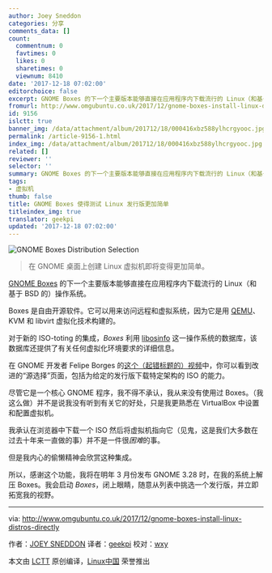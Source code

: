```yaml
---
author: Joey Sneddon
categories: 分享
comments_data: []
count:
  commentnum: 0
  favtimes: 0
  likes: 0
  sharetimes: 0
  viewnum: 8410
date: '2017-12-18 07:02:00'
editorchoice: false
excerpt: GNOME Boxes 的下一个主要版本能够直接在应用程序内下载流行的 Linux（和基于 BSD 的）操作系统。
fromurl: http://www.omgubuntu.co.uk/2017/12/gnome-boxes-install-linux-distros-directly
id: 9156
islctt: true
banner_img: /data/attachment/album/201712/18/000416xbz588ylhcrgyooc.jpg
permalink: /article-9156-1.html
index_img: /data/attachment/album/201712/18/000416xbz588ylhcrgyooc.jpg.thumb.jpg
related: []
reviewer: ''
selector: ''
summary: GNOME Boxes 的下一个主要版本能够直接在应用程序内下载流行的 Linux（和基于 BSD 的）操作系统。
tags:
- 虚拟机
thumb: false
title: GNOME Boxes 使得测试 Linux 发行版更加简单
titleindex_img: true
translator: geekpi
updated: '2017-12-18 07:02:00'
---
```


![GNOME Boxes Distribution Selection](/data/attachment/album/201712/18/000416xbz588ylhcrgyooc.jpg)



> 
> 在 GNOME 桌面上创建 Linux 虚拟机即将变得更加简单。
> 
> 
> 


[GNOME Boxes](https://en.wikipedia.org/wiki/GNOME_Boxes) 的下一个主要版本能够直接在应用程序内下载流行的 Linux（和基于 BSD 的）操作系统。


Boxes 是自由开源软件。它可以用来访问远程和虚拟系统，因为它是用 [QEMU](https://en.wikipedia.org/wiki/QEMU)、KVM 和 libvirt 虚拟化技术构建的。


对于新的 ISO-toting 的集成，*Boxes* 利用 [libosinfo](https://libosinfo.org/) 这一操作系统的数据库，该数据库还提供了有关任何虚拟化环境要求的详细信息。


在 GNOME 开发者 Felipe Borges 的[这个（起错标题的）视频](https://blogs.gnome.org/felipeborges/boxes-downloadable-oses/)中，你可以看到改进的“源选择”页面，包括为给定的发行版下载特定架构的 ISO 的能力。


尽管它是一个核心 GNOME 程序，我不得不承认，我从来没有使用过 Boxes。（我这么做）并不是说我没有听到有关它的好处，只是我更熟悉在 VirtualBox 中设置和配置虚拟机。


我承认在浏览器中下载一个 ISO 然后将虚拟机指向它（见鬼，这是我们大多数在过去十年来一直做的事）并不是一件很*困难*的事。


但是我内心的偷懒精神会欣赏这种集成。


所以，感谢这个功能，我将在明年 3 月份发布 GNOME 3.28 时，在我的系统上解压 Boxes。我会启动 *Boxes*，闭上眼睛，随意从列表中挑选一个发行版，并立即拓宽我的视野。




---


via: <http://www.omgubuntu.co.uk/2017/12/gnome-boxes-install-linux-distros-directly>


作者：[JOEY SNEDDON](https://plus.google.com/117485690627814051450/?rel=author) 译者：[geekpi](https://github.com/geekpi) 校对：[wxy](https://github.com/wxy)


本文由 [LCTT](https://github.com/LCTT/TranslateProject) 原创编译，[Linux中国](https://linux.cn/) 荣誉推出